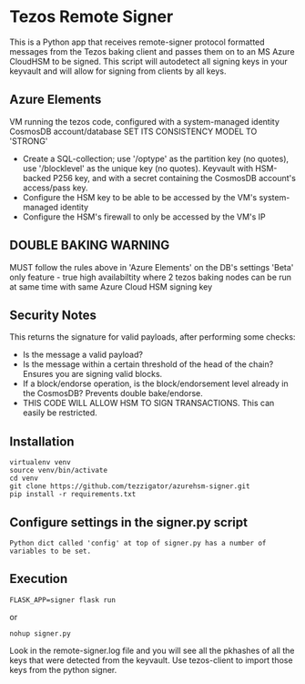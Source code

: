 # Tezos Remote Signer
This is a Python app that receives remote-signer protocol formatted messages from the Tezos baking client and passes them on to an MS Azure CloudHSM to be signed.  This script will autodetect all signing keys in your keyvault and will allow for signing from clients by all keys.

## Azure Elements
VM running the tezos code, configured with a system-managed identity
CosmosDB account/database SET ITS CONSISTENCY MODEL TO 'STRONG'
* Create a SQL-collection; use '/optype' as the partition key (no quotes), use '/blocklevel' as the unique key (no quotes).
Keyvault with HSM-backed P256 key, and with a secret containing the CosmosDB account's access/pass key.
* Configure the HSM key to be able to be accessed by the VM's system-managed identity
* Configure the HSM's firewall to only be accessed by the VM's IP

## DOUBLE BAKING WARNING
MUST follow the rules above in 'Azure Elements' on the DB's settings
'Beta' only feature - true high availabiltity where 2 tezos baking nodes can be run at same time with same Azure Cloud HSM signing key

## Security Notes
This returns the signature for valid payloads, after performing some checks:
* Is the message a valid payload?
* Is the message within a certain threshold of the head of the chain? Ensures you are signing valid blocks.
* If a block/endorse operation, is the block/endorsement level already in the CosmosDB?  Prevents double bake/endorse.
* THIS CODE WILL ALLOW HSM TO SIGN TRANSACTIONS.  This can easily be restricted.

## Installation
```
virtualenv venv
source venv/bin/activate
cd venv
git clone https://github.com/tezzigator/azurehsm-signer.git
pip install -r requirements.txt
```

## Configure settings in the signer.py script
```
Python dict called 'config' at top of signer.py has a number of variables to be set.
```
## Execution
```
FLASK_APP=signer flask run
```
or
```
nohup signer.py
```
Look in the remote-signer.log file and you will see all the pkhashes of all the keys that were detected from the keyvault.
Use tezos-client to import those keys from the python signer.
